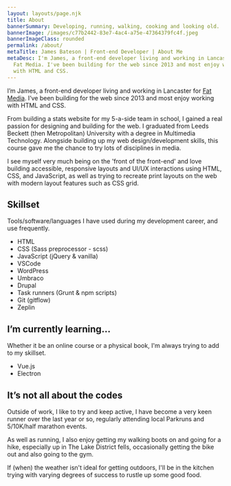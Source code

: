 ```yaml
---
layout: layouts/page.njk
title: About
bannerSummary: Developing, running, walking, cooking and looking old.
bannerImage: /images/c77b2442-83e7-4ac4-a75e-47364379fc4f.jpeg
bannerImageClass: rounded
permalink: /about/
metaTitle: James Bateson | Front-end Developer | About Me
metaDesc: I'm James, a front-end developer living and working in Lancaster for
  Fat Media. I've been building for the web since 2013 and most enjoy working
  with HTML and CSS.
---
```

I’m James, a front-end developer living and working in Lancaster for [Fat Media](https://www.fatmedia.co.uk/). I‘ve been building for the web since 2013 and most enjoy working with HTML and CSS.

From building a stats website for my 5-a-side team in school, I gained a real passion for designing and building for the web. I graduated from Leeds Beckett (then Metropolitan) University with a degree in Multimedia Technology. Alongside building up my web design/development skills, this course gave me the chance to try lots of disciplines in media.

I see myself very much being on the 'front of the front-end' and love building accessible, responsive layouts and UI/UX interactions using HTML, CSS, and JavaScript, as well as trying to recreate print layouts on the web with modern layout features such as CSS grid.

## Skillset

Tools/software/languages I have used during my development career, and use frequently.

* HTML
* CSS (Sass preprocessor - scss)
* JavaScript (jQuery & vanilla)
* VSCode
* WordPress
* Umbraco
* Drupal
* Task runners (Grunt & npm scripts)
* Git (gitflow)
* Zeplin

## I’m currently learning...

Whether it be an online course or a physical book, I'm always trying to add to my skillset.

* Vue.js
* Electron

## It’s not all about the codes

Outside of work, I like to try and keep active, I have become a very keen runner over the last year or so, regularly attending local Parkruns and 5/10K/half marathon events.

As well as running, I also enjoy getting my walking boots on and going for a hike, especially up in The Lake District fells, occasionally getting the bike out and also going to the gym.

If (when) the weather isn't ideal for getting outdoors, I'll be in the kitchen trying with varying degrees of success to rustle up some good food.